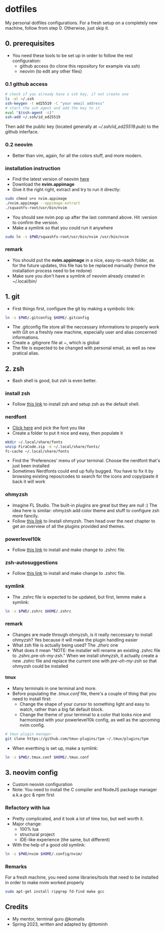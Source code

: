# dotfiles

My personal dotfiles configurations.
For a fresh setup on a completely new machine, follow from step 0. Otherwise, just skip it.

## 0. prerequisites

- You need these tools to be set up in order to follow the rest configuration:
  - github access (to clone this repository for example via ssh)
  - neovim (to edit any other files)

### 0.1 github access
```bash
# check if you already have a ssh key, if not create one
ls -al ~/.ssh
ssh-keygen -t ed25519 -C "your email address"
# start the ssh agent and add the key to it
eval "$(ssh-agent -s)"
ssh-add ~/.ssh/id_ed25519
```
Then add the public key (located generally at *~/.ssh/id_ed25519.pub*) to the github interface.

### 0.2 neovim
- Better than vim, again, for all the colors stuff, and more modern.
### installation instruction
- Find the latest version of neovim [here](https://github.com/neovim/neovim/releases)
- Download the **nvim.appimage**
- Give it the right right, extract and try to run it directly:
```bash
sudo chmod u+x nvim.appimage 
./nvim.appimage --appimage-extract
./squashfs-root/usr/bin/nvim
```
- You should see nvim pop up after the last command above. Hit :version to confirm the version.
- Make a symlink so that you could run it anywhere
```bash
sudo ln -s $PWD/squashfs-root/usr/bin/nvim /usr/bin/nvim
```

### remark

- You should put the **nvim.appimage** in a nice, easy-to-reach folder, as for the future updates, this file has to be replaced manually (hence the installation process need to be redone)
- Make sure you don't have a symlink of neovim already created in ~/.local/bin/

## 1. git

- First things first, configure the git by making a symbolic link:

```bash
ln -s $PWD/.gitconfig $HOME/.gitconfig
```

- The .gitconfig file store all the neccessary informations to properly work with Git on a freshly new machine, especially user and alias concerned informations.
- Create a .gitignore file at ~, which is global
- The file is expected to be changed with personal email, as well as new pratical alias.

## 2. zsh

- Bash shell is good, but zsh is even better.

### install zsh

- Follow [this link](https://github.com/ohmyzsh/ohmyzsh/wiki/Installing-ZSH#install-and-set-up-zsh-as-default) to install zsh and setup zsh as the default shell.

### nerdfont
- [Click here](https://www.nerdfonts.com/font-downloads) and pick the font you like
- Create a folder to put it nice and easy, then populate it
```bash
mkdir ~/.local/share/fonts
unzip FiraCode.zip -d ~/.local/share/fonts/
fc-cache ~/.local/share/fonts
```
- Find the 'Preferences' menu of your terminal. Choose the nerdfont that's just been installed 
- Sometimes Nerdfonts could end up fully bugged. You have to fix it by browsing existing repos/codes to search for the icons and copy/paste it back it will work
### ohmyzsh

- Imagine FL Studio. The built-in plugins are great but they are null :) The idea here is similar: ohmyzsh add color theme and stuff to configure zsh more fancily.
- Follow [this link](https://github.com/ohmyzsh/ohmyzsh/wiki#welcome-to-oh-my-zsh) to iinstall ohmyzsh. Then head over the next chapter to get an overview of all the plugins provided and themes.

### powerlevel10k

- Follow [this link](https://github.com/romkatv/powerlevel10k#oh-my-zsh) to install and make change to .zshrc file.

### zsh-autosuggestions

- Follow [this link](https://github.com/zsh-users/zsh-autosuggestions/blob/master/INSTALL.md#oh-my-zsh) to install and make change to .zshrc file.

### symlink

- The .zshrc file is expected to be updated, but first, lemme make a symlink:

```bash
ln -s $PWD/.zshrc $HOME/.zshrc
```

### remark

- Changes are made through ohmyzsh, is it really neccessary to install ohmyzsh?
  Yes because it will make the plugin handling easier
- What zsh file is actually being used?
  The _.zhsrc_ one
- What does it mean "NOTE: the installer will rename an existing .zshrc file to .zshrc.pre-oh-my-zsh."
  When we install ohmyzsh, it actually create a new _.zshrc_ file and replace the current one with _pre-oh-my-zsh_ so that ohmyzsh could be installed

#### tmux

- Many terminals in one terminal and more.
- Before populating the _.tmux.conf_ file, there's a couple of thing that you need to install first:
  - Change the shape of your cursor to something light and easy to watch, rather than a big fat default block.
  - Change the theme of your terminal to a color that looks nice and harmonized with your powerlevel10k config, as well as the upcoming nvim config.
```bash
# tmux plugin manager
git clone https://github.com/tmux-plugins/tpm ~/.tmux/plugins/tpm
```
- When everthing is set up, make a symlink:

```bash
ln -s $PWD/.tmux.conf $HOME/.tmux.conf
```

## 3. neovim config

- Custom neovim configuration
- Note: You need to install the C compiler and NodeJS package manager a.k.a gcc & npm first

### Refactory with lua

- Pretty complicated, and it took a lot of time too, but well worth it.
- Major change:
  - 100% lua
  - structural project
  - IDE-like experience (the same, but different)
- With the help of a good old symlink:

```bash
ln -s $PWD/nvim $HOME/.config/nvim/
```

### Remarks
For a fresh machine, you need some libraries/tools that need to be installed in order to make nvim worked properly
```bash
sudo apt-get install ripgrep fd-find make gcc
```

## Credits

- My mentor, terminal guru @komalis
- Spring 2023, written and adapted by @ttominh
